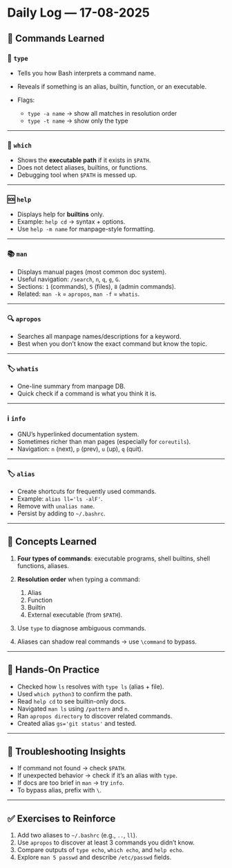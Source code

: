 # Daily Log — 17-08-2025

## 📌 Commands Learned

### 🔎 `type`

* Tells you how Bash interprets a command name.
* Reveals if something is an alias, builtin, function, or an executable.
* Flags:

  * `type -a name` → show all matches in resolution order
  * `type -t name` → show only the type

---

### 📍 `which`

* Shows the **executable path** if it exists in `$PATH`.
* Does not detect aliases, builtins, or functions.
* Debugging tool when `$PATH` is messed up.

---

### 🆘 `help`

* Displays help for **builtins** only.
* Example: `help cd` → syntax + options.
* Use `help -m name` for manpage-style formatting.

---

### 📚 `man`

* Displays manual pages (most common doc system).
* Useful navigation: `/search`, `n`, `q`, `g`, `G`.
* Sections: `1` (commands), `5` (files), `8` (admin commands).
* Related: `man -k` = `apropos`, `man -f` = `whatis`.

---

### 🔍 `apropos`

* Searches all manpage names/descriptions for a keyword.
* Best when you don’t know the exact command but know the topic.

---

### 🏷️ `whatis`

* One-line summary from manpage DB.
* Quick check if a command is what you think it is.

---

### ℹ️ `info`

* GNU’s hyperlinked documentation system.
* Sometimes richer than man pages (especially for `coreutils`).
* Navigation: `n` (next), `p` (prev), `u` (up), `q` (quit).

---

### 🏷️ `alias`

* Create shortcuts for frequently used commands.
* Example: `alias ll='ls -alF'`.
* Remove with `unalias name`.
* Persist by adding to `~/.bashrc`.

---

## 🧠 Concepts Learned

1. **Four types of commands**: executable programs, shell builtins, shell functions, aliases.
2. **Resolution order** when typing a command:

   1. Alias
   2. Function
   3. Builtin
   4. External executable (from `$PATH`).
3. Use `type` to diagnose ambiguous commands.
4. Aliases can shadow real commands → use `\command` to bypass.

---

## 🧪 Hands-On Practice

* Checked how `ls` resolves with `type ls` (alias + file).
* Used `which python3` to confirm the path.
* Read `help cd` to see builtin-only docs.
* Navigated `man ls` using `/pattern` and `n`.
* Ran `apropos directory` to discover related commands.
* Created alias `gs='git status'` and tested.

---

## 🚨 Troubleshooting Insights

* If command not found → check `$PATH`.
* If unexpected behavior → check if it’s an alias with `type`.
* If docs are too brief in `man` → try `info`.
* To bypass alias, prefix with `\`.

---

## ✅ Exercises to Reinforce

1. Add two aliases to `~/.bashrc` (e.g., `..`, `ll`).
2. Use `apropos` to discover at least 3 commands you didn’t know.
3. Compare outputs of `type echo`, `which echo`, and `help echo`.
4. Explore `man 5 passwd` and describe `/etc/passwd` fields.

